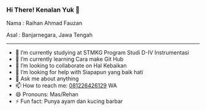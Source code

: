 ### Hi There! Kenalan Yuk 👋

<p>Nama  : Raihan Ahmad Fauzan</p>
<p>Asal  : Banjarnegara, Jawa Tengah</p>

<hr>

- 🔭 I’m currently studying at STMKG Program Studi D-IV Instrumentasi
- 🌱 I’m currently learning Cara make Git Hub
- 👯 I’m looking to collaborate on Hal Kebaikan
- 🤔 I’m looking for help with Siapapun yang baik hati
- 💬 Ask me about anything
- 📫 How to reach me:  <a href="http://wa.me/+6281226426129">081226426129</a> WA
- 😄 Pronouns: Mas/Rehan
- ⚡ Fun fact: Punya ayam dan kucing barbar
